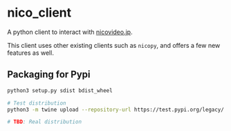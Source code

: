 # nico_client

A python client to interact with [nicovideo.jp](https://nicovideo.jp).

This client uses other existing clients such as `nicopy`, and offers a few new features as well.

## Packaging for Pypi

```bash
python3 setup.py sdist bdist_wheel

# Test distribution
python3 -m twine upload --repository-url https://test.pypi.org/legacy/ dist/*

# TBD: Real distribution
```
